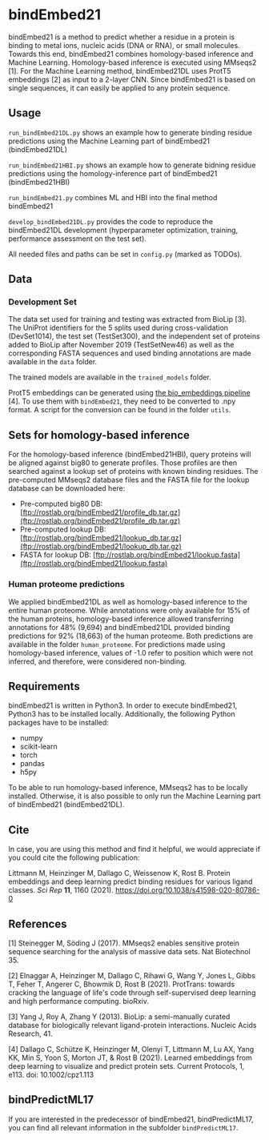 # bindEmbed21

bindEmbed21 is a method to predict whether a residue in a protein is binding to metal ions, nucleic acids (DNA or RNA), or small molecules. Towards this end, bindEmbed21 combines homology-based inference and Machine Learning. Homology-based inference is executed using MMseqs2 [1]. For the Machine Learning method, bindEmbed21DL uses ProtT5 embeddings [2] as input to a 2-layer CNN. Since bindEmbed21 is based on single sequences, it can easily be applied to any protein sequence.

## Usage

`run_bindEmbed21DL.py` shows an example how to generate binding residue predictions using the Machine Learning part of bindEmbed21 (bindEmbed21DL)

`run_bindEmbed21HBI.py` shows an example how to generate bidning residue predictions using the homology-inference part of bindEmbed21 (bindEmbed21HBI)

`run_bindEmbed21.py` combines ML and HBI into the final method bindEmbed21

`develop_bindEmbed21DL.py` provides the code to reproduce the bindEmbed21DL development (hyperparameter optimization, training, performance assessment on the test set).

All needed files and paths can be set in `config.py` (marked as TODOs).

## Data

### Development Set

The data set used for training and testing was extracted from BioLip [3]. The UniProt identifiers for the 5 splits used during cross-validation (DevSet1014), the test set (TestSet300), and the independent set of proteins added to BioLip after November 2019 (TestSetNew46) as well as the corresponding FASTA sequences and used binding annotations are made available in the `data` folder.

The trained models are available in the `trained_models` folder.

ProtT5 embeddings can be generated using [the bio_embeddings pipeline](https://github.com/sacdallago/bio_embeddings) [4]. To use them with `bindEmbed21`, they need to be converted to .npy format. A script for the conversion can be found in the folder `utils`.

## Sets for homology-based inference
For the homology-based inference (bindEmbed21HBI), query proteins will be aligned against big80 to generate profiles. Those profiles are then searched against a lookup set of proteins with known binding residues. The pre-computed MMseqs2 database files and the FASTA file for the lookup database can be downloaded here:

* Pre-computed big80 DB: [ftp://rostlab.org/bindEmbed21/profile_db.tar.gz](ftp://rostlab.org/bindEmbed21/profile_db.tar.gz)
* Pre-computed lookup DB: [ftp://rostlab.org/bindEmbed21/lookup_db.tar.gz](ftp://rostlab.org/bindEmbed21/lookup_db.tar.gz)
* FASTA for lookup DB: [ftp://rostlab.org/bindEmbed21/lookup.fasta](ftp://rostlab.org/bindEmbed21/lookup.fasta)

### Human proteome predictions

We applied bindEmbed21DL as well as homology-based inference to the entire human proteome. While annotations were only available for 15% of the human proteins, homology-based inference allowed transferring annotations for 48% (9,694) and bindEmbed21DL provided binding predictions for 92% (18,663) of the human proteome. Both predictions are available in the folder `human_proteome`. For predictions made using homology-based inference, values of -1.0 refer to position which were not inferred, and therefore, were considered non-binding.

## Requirements

bindEmbed21 is written in Python3. In order to execute bindEmbed21, Python3 has to be installed locally. Additionally, the following Python packages have to be installed:
- numpy
- scikit-learn
- torch
- pandas
- h5py

To be able to run homology-based inference, MMseqs2 has to be locally installed. Otherwise, it is also possible to only run the Machine Learning part of bindEmbed21 (bindEmbed21DL).

## Cite

In case, you are using this method and find it helpful, we would appreciate if you could cite the following publication:

Littmann M, Heinzinger M, Dallago C, Weissenow K, Rost B. Protein embeddings and deep learning predict binding residues for various ligand classes. *Sci Rep* **11**, 1160 (2021). https://doi.org/10.1038/s41598-020-80786-0


## References
[1] Steinegger M, Söding J (2017). MMseqs2 enables sensitive protein sequence searching for the analysis of massive data sets. Nat Biotechnol 35.

[2] Elnaggar A, Heinzinger M, Dallago C, Rihawi G, Wang Y, Jones L, Gibbs T, Feher T, Angerer C, Bhowmik D, Rost B (2021). ProtTrans: towards cracking the language of life's code through self-supervised deep learning and high performance computing. bioRxiv.

[3] Yang J, Roy A, Zhang Y (2013). BioLip: a semi-manually curated database for biologically relevant ligand-protein interactions. Nucleic Acids Research, 41.

[4] Dallago C, Schütze K, Heinzinger M, Olenyi T, Littmann M, Lu AX, Yang KK, Min S, Yoon S, Morton JT, & Rost B (2021). Learned embeddings from deep learning to visualize and predict protein sets. Current Protocols, 1, e113. doi: 10.1002/cpz1.113


## bindPredictML17
If you are interested in the predecessor of bindEmbed21, bindPredictML17, you can find all relevant information in the subfolder `bindPredictML17`.
